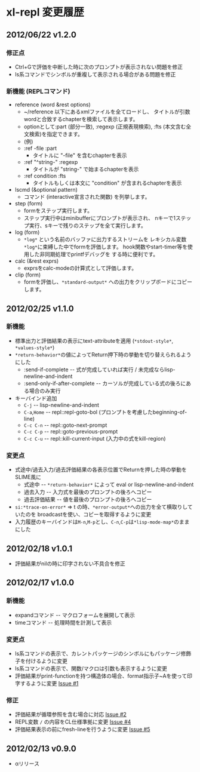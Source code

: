 # xl-repl 変更履歴


## 2012/06/22  v1.2.0

### 修正点

* Ctrl+Gで評価を中断した時に次のプロンプトが表示されない問題を修正
* ls系コマンドでシンボルが重複して表示される場合がある問題を修正

### 新機能 (REPLコマンド)

* reference (word &rest options)
    + ~/reference 以下にあるxmlファイルを全てロードし、
      タイトルが引数wordと合致するchapterを検索して表示します。
    + optionとして:part (部分一致), :regexp (正規表現検索),
      :fts (本文含む全文検索)を指定できます。
    + (例)
    + :ref -file :part
        - タイトルに "-file" を含むchapterを表示
    + :ref "^string-" :regexp
        - タイトルが "string-" で始まるchapterを表示
    + :ref condition :fts
        - タイトルもしくは本文に "condition" が含まれるchapterを表示
* lscmd (&optional pattern)
    + コマンド (interactive宣言された関数) を列挙します。
* step (form)
    + formをステップ実行します。
    + ステップ実行中はminibufferにプロンプトが表示され、
      nキーで1ステップ実行、sキーで残りのステップを全て実行します。
* log (form)
    + `*log*` という名前のバッファに出力するストリームを
      レキシカル変数`*log*`に束縛した中でformを評価します。
      hook関数やstart-timer等を使用した非同期処理でprintfデバッグを
      する時に便利です。
* calc (&rest exprs)
    + exprsをcalc-modeの計算式として評価します。
* clip (form)
    + formを評価し、`*standard-output*` への出力をクリップボードにコピーします。


## 2012/02/25  v1.1.0

### 新機能

* 標準出力と評価結果の表示にtext-attributeを適用 (`*stdout-style*`, `*values-style*`)
* `*return-behavior*`の値によってReturn押下時の挙動を切り替えられるようにした
    + :send-if-complete -- 式が完成していれば実行 / 未完成ならlisp-newline-and-indent
    + :send-only-if-after-complete -- カーソルが完成している式の後ろにある場合のみ実行
* キーバインド追加
    + `C-j` -- lisp-newline-and-indent
    + `C-a`,`Home` -- repl::repl-goto-bol (プロンプトを考慮したbeginning-of-line)
    + `C-c C-n` -- repl::goto-next-prompt
    + `C-c C-p` -- repl::goto-previous-prompt
    + `C-c C-u` -- repl::kill-current-input (入力中の式をkill-region)

### 変更点

* 式途中/過去入力/過去評価結果の各表示位置でReturnを押した時の挙動をSLIME風に
    + 式途中 -- `*return-behavior*` によって eval or lisp-newline-and-indent
    + 過去入力 -- 入力式を最後のプロンプトの後ろへコピー
    + 過去評価結果 -- 値を最後のプロンプトの後ろへコピー
* `si:*trace-on-error*` => t の時、`*error-output*`への出力を全て横取りしていたのを
   broadcastを使い、コピーを取得するように変更
* 入力履歴のキーバインドは`M-n`,`M-p`とし、`C-n`,`C-p`は`*lisp-mode-map*`のままにした

## 2012/02/18  v1.0.1

* 評価結果がnilの時に印字されない不具合を修正

## 2012/02/17  v1.0.0

### 新機能

* expandコマンド -- マクロフォームを展開して表示
* timeコマンド -- 処理時間を計測して表示

### 変更点

* ls系コマンドの表示で、カレントパッケージのシンボルにもパッケージ修飾子を付けるように変更
* ls系コマンドの表示で、関数/マクロは引数も表示するように変更
* 評価結果がprint-functionを持つ構造体の場合、format指示子~Aを使って印字するように変更
    [Issue #1](https://github.com/youz/xl-repl/issues/1)

### 修正

* 評価結果が循環参照を含む場合に対応
    [Issue #2](https://github.com/youz/xl-repl/issues/2)
* REPL変数 `/` の内容をCL仕様準拠に変更
    [Issue #4](https://github.com/youz/xl-repl/issues/4)
* 評価結果表示の前にfresh-lineを行うように変更
    [Issue #5](https://github.com/youz/xl-repl/issues/5)


## 2012/02/13  v0.9.0

* αリリース
